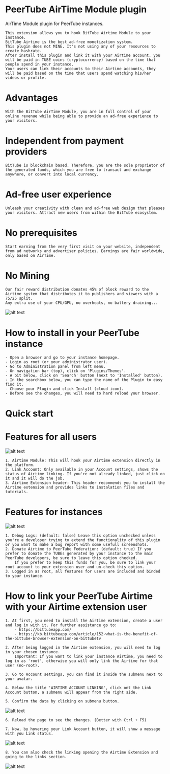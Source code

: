 # PeerTube AirTime Module plugin

AirTime Module plugin for PeerTube instances.

    This extension allows you to hook BitTube Airtime Module to your instance.
    BitTube Airtime is the best ad-free monetization system.
    This plugin does not MINE. It's not using any of your resources to create hashrate.
    After install this plugin and link it with your Airtime account, you will be paid in TUBE coins (cryptocurrency) based on the time that people spend in your instance. 
    Your users can link their accounts to their Airtime accounts, they will be paid based on the time that users spend watching his/her videos or profile.

# Advantages
    With the BitTube AirTime Module, you are in full control of your online revenue while being able to provide an ad-free experience to your visitors.

#   Independent from payment providers
    BitTube is blockchain based. Therefore, you are the sole proprietor of the generated funds, which you are free to transact and exchange anywhere, or convert into local currency. 

#   Ad-free user experience
    Unleash your creativity with clean and ad-free web design that pleases your visitors. Attract new users from within the BitTube ecosystem.

#   No prerequisites
    Start earning from the very first visit on your website, independent from ad networks and advertiser policies. Earnings are fair worldwide, only based on AirTime.

#   No Mining
    Our fair reward distribution donates 45% of block reward to the Airtime system that distributes it to publishers and viewers with a 75/25 split.
    Any extra use of your CPU/GPU, no overheats, no battery draining...
![alt text](https://bittube.app/assets/images/block-reward-distribution.png)


# How to install in your PeerTube instance

    - Open a browser and go to your instance homepage. 
    - Login as root (or your administrator user).
    - Go to Administration panel from left menu.
    - On navigation bar (top), click on 'Plugins/Themes'.
    - A bit below, click on 'Search' button (next to 'Installed' button).
    - In the searchbox below, you can type the name of the Plugin to easy find it.
    - Choose your Plugin and click Install (cloud icon).
    - Before see the changes, you will need to hard reload your browser.

# Quick start



# Features for all users
![alt text](https://raw.githubusercontent.com/ipbc-dev/peertube-plugin-airtime-module/master/public/images/screenshot1.jpg)

    1. Airtime Module: This will hook your Airtime extension directly in the platform.
    2. Link Account: Only available in your Account settings, shows the status of Airtime linking. If you're not already linked, just click on it and it will do the job.
    3. Airtime Extension header: This header recommends you to install the Airtime extension and provides links to instalation files and tutorials.

# Features for instances
![alt text](https://raw.githubusercontent.com/ipbc-dev/peertube-plugin-airtime-module/master/public/images/screenshot2.jpg)

    1. Debug Logs: (default: false) Leave this option unchecked unless you're a developer trying to extend the functionality of this plugin or you want to make a bug report with some usefull screenshots.
    2. Donate Airtime to PeerTube Federation: (default: true) If you prefer to donate the TUBEs generated by your instance to the main PeerTube developers, be sure to leave this option checked.
        If you prefer to keep this funds for you, be sure to link your root account to your extension user and un-check this option.
    3. Logged in as root, all features for users are included and binded to your instance.

# How to link your PeerTube Airtime with your Airtime extension user
    1. At first, you need to install the Airtime extension, create a user and log in with it. For further assistance go to: 
        - https://bittubeapp.com/
        - https://kb.bittubeapp.com/article/152-what-is-the-benefit-of-the-bittube-browser-extension-on-bittubetv
    
    2. After being logged in the Airtime extension, you will need to log in your chosen instance. 
        Important: If you want to link your instance Airtime, you need to log in as 'root', otherwise you will only link the Airtime for that user (no-root).

    3. Go to Account settings, you can find it inside the submenu next to your avatar.

    4. Below the title 'AIRTIME ACCOUNT LINKING', click ont the Link Account button, a submenu will appear from the right side.

    5. Confirm the data by clicking on submenu button.

![alt text](https://raw.githubusercontent.com/ipbc-dev/peertube-plugin-airtime-module/master/public/images/screenshot5.jpg)

    6. Reload the page to see the changes. (Better with Ctrl + F5)

    7. Now, by hovering your Link Account button, it will show a message with you Link status.
![alt text](https://raw.githubusercontent.com/ipbc-dev/peertube-plugin-airtime-module/master/public/images/screenshot3.jpg)

    8. You can also check the linking opening the Airtime Extension and going to the links section.
![alt text](https://raw.githubusercontent.com/ipbc-dev/peertube-plugin-airtime-module/master/public/images/screenshot4.jpg)



